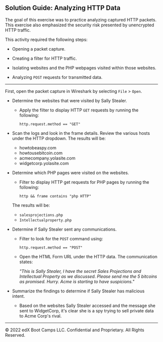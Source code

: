 ## Solution Guide: Analyzing HTTP Data

The goal of this exercise was to practice analyzing captured HTTP packets. This exercise also emphasized the security risk presented by unencrypted HTTP traffic.

This activity required the following steps:

   - Opening a packet capture.
   
   - Creating a filter for HTTP traffic.
   
   - Isolating websites and the PHP webpages visited within those websites.
   
   - Analyzing `POST` requests for transmitted data.

---

First, open the packet capture in Wireshark by selecting `File` > `Open`.

- Determine the websites that were visited by Sally Stealer.  

  - Apply the filter to display HTTP `GET` requests by running the following:

     `http.request.method == "GET"`

- Scan the logs and look in the frame details. Review the various hosts under the HTTP dropdown. The results will be:

    - howtobeaspy.com
    - howtousebitcoin.com
    - acmecompany.yolasite.com
    - widgetcorp.yolasite.com

- Determine which PHP pages were visited on the websites.

  - Filter to display HTTP get requests for PHP pages by running the following:

     `http && frame contains "php HTTP"`

  The results will be:

  - `salesprojections.php`
  - `Intellectualproperty.php`

- Determine if Sally Stealer sent any communications. 

  - Filter to look for the `POST` command using:

     `http.request.method == "POST"`

  - Open the HTML Form URL under the HTTP data. The communication states:      

    _"This is Sally Stealer, I have the secret Sales Projections and Intellectual Property as we discussed. Please send me the 5 bitcoins as promised.  Hurry. Acme is starting to have suspicions."_

- Summarize the findings to determine if Sally Stealer has malicious intent.

    - Based on the websites Sally Stealer accessed and the message she sent to WidgetCorp, it's clear she is a spy trying to sell private data to Acme Corp's rival.
---
 © 2022 edX Boot Camps LLC. Confidential and Proprietary. All Rights Reserved.